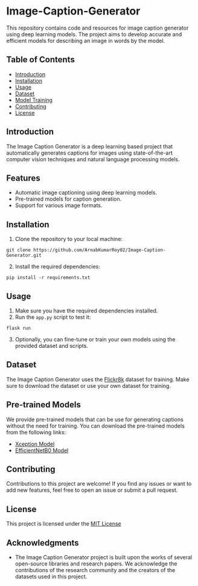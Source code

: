 # Image-Caption-Generator

This repository contains code and resources for image caption generator using deep learning models. The project aims to develop accurate and efficient models for describing an image in words by the model.

## Table of Contents
 - [Introduction](#introduction)
 - [Installation](#installation)
 - [Usage](#usage)
 - [Dataset](#dataset)
 - [Model Training](#model-training)
 - [Contributing](#contributing)
 - [License](#license)

## Introduction

The Image Caption Generator is a deep learning based project that automatically generates captions for images using state-of-the-art computer vision techniques and natural language processing models.

## Features

 - Automatic image captioning using deep learning models.
 - Pre-trained models for caption generation.
 - Support for various image formats.

## Installation

1. Clone the repository to your local machine:
```shell
git clone https://github.com/ArnabKumarRoy02/Image-Caption-Generator.git
```

2. Install the required dependencies:

```shell
pip install -r requirements.txt
```

## Usage

1. Make sure you have the required dependencies installed.
2. Run the `app.py` script to test it:
```shell
flask run
```
3. Optionally, you can fine-tune or train your own models using the provided dataset and scripts.

## Dataset

The Image Caption Generator uses the [Flickr8k](https://github.com/jbrownlee/Datasets/releases/download/Flickr8k/Flickr8k_Dataset.zip) dataset for training. Make sure to download the dataset or use your own dataset for training.

## Pre-trained Models

We provide pre-trained models that can be use for generating captions without the need for training. You can download the pre-trained models from the following links:
 - [Xception Model](weights.h5)
 - [EfficientNetB0 Model](model.h5)

## Contributing

Contributions to this project are welcome! If you find any issues or want to add new features, feel free to open an issue or submit a pull request.

## License

This project is licensed under the [MIT License](LICENSE)

## Acknowledgments

 - The Image Caption Generator project is built upon the works of several open-source libraries and research papers. We acknowledge the contributions of the research community and the creators of the datasets used in this project.
